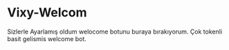 # Vixy-Welcom

Sizlerle Ayarlamış oldum welocome botunu buraya bırakıyorum.
Çok tokenli basit gelismis welcome bot.
